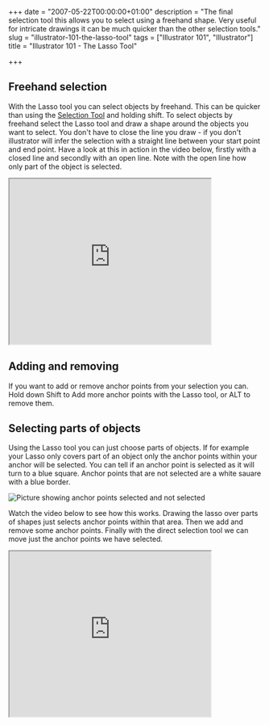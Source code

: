 +++
date = "2007-05-22T00:00:00+01:00"
description = "The final selection tool this allows you to select using a freehand shape. Very useful for intricate drawings it can be much quicker than the other selection tools."
slug = "illustrator-101-the-lasso-tool"
tags = ["Illustrator 101", "Illustrator"]
title = "Illustrator 101 - The Lasso Tool"

+++

## Freehand selection

With the Lasso tool you can select objects by freehand. This can be quicker than using the [Selection Tool][1] and holding shift. To select objects by freehand select the Lasso tool and draw a shape around the objects you want to select. You don't have to close the line you draw - if you don't illustrator will infer the selection with a straight line between your start point and end point. Have a look at this in action in the video below, firstly with a closed line and secondly with an open line. Note with the open line how only part of the object is selected.

<iframe src="https://player.vimeo.com/video/33020763?title=0&amp;byline=0&amp;portrait=0" width="400" height="328" allowFullScreen></iframe>

## Adding and removing

If you want to add or remove anchor points from your selection you can. Hold down Shift to Add more anchor points with the Lasso tool, or ALT to remove them.

## Selecting parts of objects

Using the Lasso tool you can just choose parts of objects. If for example your Lasso only covers part of an object only the anchor points within your anchor will be selected. You can tell if an anchor point is selected as it will turn to a blue square. Anchor points that are not selected are a white sauare with a blue border.

![Picture showing anchor points selected and not selected][2] 

Watch the video below to see how this works. Drawing the lasso over parts of shapes just selects anchor points within that area. Then we add and remove some anchor points. Finally with the direct selection tool we can move just the anchor points we have selected.

<iframe src="https://player.vimeo.com/video/33020788?title=0&amp;byline=0&amp;portrait=0" width="400" height="328" allowFullScreen></iframe>

 [1]: /journal/illustrator_101_selection_tools/
 [2]: /images/articles/selected.png 
